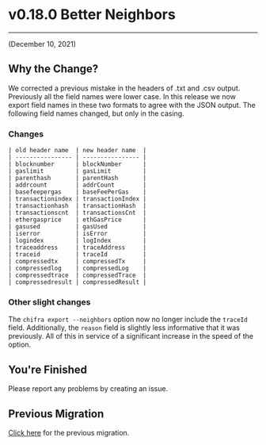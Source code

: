 # v0.18.0 Better Neighbors

---

(December 10, 2021)

## Why the Change?

We corrected a previous mistake in the headers of .txt and .csv output. Previously all the field names were lower case. In this release we now export field names in these two formats to agree with the JSON output. The following field names changed, but only in the casing.

### Changes

    | old header name  | new header name  |
    | ---------------- | ---------------- |
    | blocknumber      | blockNumber      |
    | gaslimit         | gasLimit         |
    | parenthash       | parentHash       |
    | addrcount        | addrCount        |
    | basefeepergas    | baseFeePerGas    |
    | transactionindex | transactionIndex |
    | transactionhash  | transactionHash  |
    | transactionscnt  | transactionsCnt  |
    | ethergasprice    | ethGasPrice      |
    | gasused          | gasUsed          |
    | iserror          | isError          |
    | logindex         | logIndex         |
    | traceaddress     | traceAddress     |
    | traceid          | traceId          |
    | compressedtx     | compressedTx     |
    | compressedlog    | compressedLog    |
    | compressedtrace  | compressedTrace  |
    | compressedresult | compressedResult |

### Other slight changes

The `chifra export --neighbors` option now no longer include the `traceId` field. Additionally, the `reason` field is slightly less informative that it was previously. All of this in service of a significant increase in the speed of the option.

## You're Finished

Please report any problems by creating an issue.

## Previous Migration

[Click here](https://github.com/TrueBlocks/trueblocks-core/blob/develop/src/other/migrations/README-v0.17.0.md) for the previous migration.

